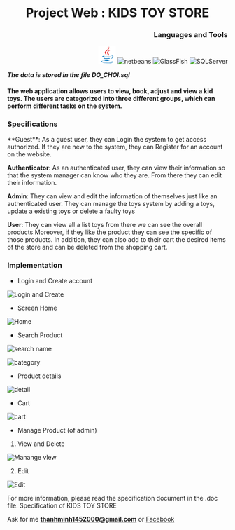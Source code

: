 <h1 align="center">Project Web : KIDS TOY STORE</h1>

<h3 align="right">Languages and Tools</h3>

<p align="right"><img src="https://raw.githubusercontent.com/devicons/devicon/master/icons/java/java-original.svg" alt="java" width="40" height="40"/> 
<img src="https://upload.wikimedia.org/wikipedia/commons/thumb/9/98/Apache_NetBeans_Logo.svg/888px-Apache_NetBeans_Logo.svg.png" alt="netbeans" width="40" height="40"/>
<img src="http://4.bp.blogspot.com/-PAp8TmILjaw/VgAoxgaMypI/AAAAAAAAHnc/JcIaBirNIMQ/s1600/GlassFish_logo.png" alt="GlassFish" width="40" height="40"/>
<img src="https://i0.wp.com/www.fabiobernini.it/wp-content/uploads/2019/04/sqlserver.png?fit=400%2C400&ssl=1" alt="SQLServer" width="40" height="40"/>
</p> 


***The data is stored in the file DO_CHOI.sql***

<h4>The web application allows users to view, book, adjust and view a kid toys. The users are categorized into three different groups, which can perform different tasks on the system.</h4> 

<h3>Specifications</h3>
**Guest**:
 As a guest user, they can Login the system to get access authorized. If they are new to the system, they can Register for an account on the website.

**Authenticator**:
 As an authenticated user, they can view their information so that the system manager can know who they are. From there they can edit their information.

**Admin**:
 They can view and edit the information of themselves just like an authenticated user. They can manage the toys system by adding a toys, update a existing toys or delete a faulty toys

**User**:
 They can view all a list toys from there we can see the overall products.Moreover, if they like the product they can see the specific of those products.
 In addition, they can also add to their cart the desired items of the store and can be deleted from the shopping cart. 

<h3>Implementation</h3>

* Login and Create account
  
![Login and Create](/assets/images/login.png)

* Screen Home

![Home](/assets/images/Home.png)

* Search Product
 [^1]: Search by product name

![search name](/assets/images/name.png)

 [^2]: Search by product type

![category](/assets/images/category.png)

* Product details

![detail](/assets/images/detail.png)

* Cart 

![cart](/assets/images/Cart.png)

* Manage Product (of admin) 
 1. View and Delete

![Manange vỉew](/assets/images/view.png)

 2. Edit

![Edit](/assets/images/edit.png)

For more information, please read the specification document in the .doc file: Specification of KIDS TOY STORE

Ask for me **thanhminh1452000@gmail.com** or [Facebook](https://www.facebook.com/thanhmin145/)
